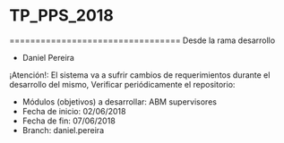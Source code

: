 # TP_PPS_2018

=================================
Desde la rama desarrollo
+ Daniel Pereira

¡Atención!:  El sistema va a sufrir cambios de requerimientos durante el desarrollo del mismo, Verificar periódicamente el repositorio:

+ Módulos (objetivos) a desarrollar: ABM supervisores
+ Fecha de inicio: 02/06/2018
+ Fecha de fin: 07/06/2018
+ Branch: daniel.pereira